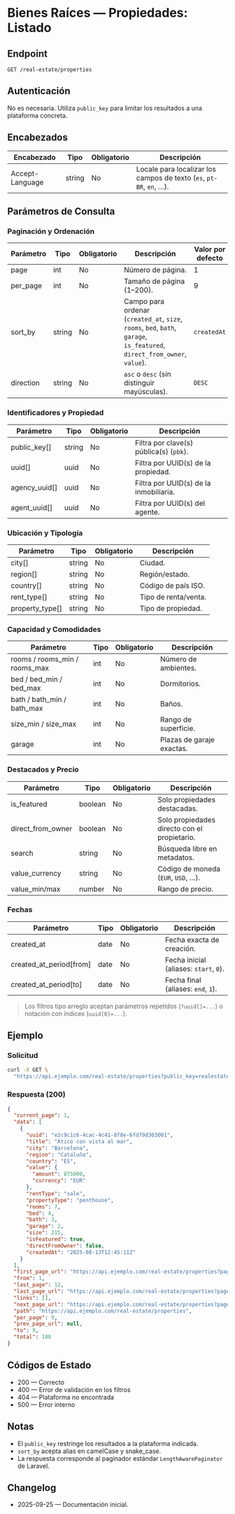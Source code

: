 # Bienes Raíces — Propiedades: Listado

## Endpoint

```
GET /real-estate/properties
```

## Autenticación

No es necesaria. Utiliza `public_key` para limitar los resultados a una plataforma concreta.

## Encabezados

| Encabezado      | Tipo   | Obligatorio | Descripción |
| --------------- | ------ | ----------- | ----------- |
| Accept-Language | string | No          | Locale para localizar los campos de texto (`es`, `pt-BR`, `en`, …). |

## Parámetros de Consulta

### Paginación y Ordenación

| Parámetro | Tipo   | Obligatorio | Descripción | Valor por defecto |
| --------- | ------ | ----------- | ----------- | ---------------- |
| page      | int    | No          | Número de página. | 1 |
| per_page  | int    | No          | Tamaño de página (1–200). | 9 |
| sort_by   | string | No          | Campo para ordenar (`created_at`, `size`, `rooms`, `bed`, `bath`, `garage`, `is_featured`, `direct_from_owner`, `value`). | `createdAt` |
| direction | string | No          | `asc` o `desc` (sin distinguir mayúsculas). | `DESC` |

### Identificadores y Propiedad

| Parámetro    | Tipo   | Obligatorio | Descripción |
| ------------ | ------ | ----------- | ----------- |
| public_key[] | string | No          | Filtra por clave(s) pública(s) (`pbk`). |
| uuid[]       | uuid   | No          | Filtra por UUID(s) de la propiedad. |
| agency_uuid[]| uuid   | No          | Filtra por UUID(s) de la inmobiliaria. |
| agent_uuid[] | uuid   | No          | Filtra por UUID(s) del agente. |

### Ubicación y Tipología

| Parámetro       | Tipo   | Obligatorio | Descripción |
| --------------- | ------ | ----------- | ----------- |
| city[]          | string | No          | Ciudad. |
| region[]        | string | No          | Región/estado. |
| country[]       | string | No          | Código de país ISO. |
| rent_type[]     | string | No          | Tipo de renta/venta. |
| property_type[] | string | No          | Tipo de propiedad. |

### Capacidad y Comodidades

| Parámetro | Tipo | Obligatorio | Descripción |
| --------- | ---- | ----------- | ----------- |
| rooms / rooms_min / rooms_max | int | No | Número de ambientes. |
| bed / bed_min / bed_max       | int | No | Dormitorios. |
| bath / bath_min / bath_max    | int | No | Baños. |
| size_min / size_max           | int | No | Rango de superficie. |
| garage                        | int | No | Plazas de garaje exactas. |

### Destacados y Precio

| Parámetro         | Tipo    | Obligatorio | Descripción |
| ----------------- | ------- | ----------- | ----------- |
| is_featured       | boolean | No          | Solo propiedades destacadas. |
| direct_from_owner | boolean | No          | Solo propiedades directo con el propietario. |
| search            | string  | No          | Búsqueda libre en metadatos. |
| value_currency    | string  | No          | Código de moneda (`EUR`, `USD`, …). |
| value_min/max     | number  | No          | Rango de precio. |

### Fechas

| Parámetro               | Tipo | Obligatorio | Descripción |
| ----------------------- | ---- | ----------- | ----------- |
| created_at              | date | No          | Fecha exacta de creación. |
| created_at_period[from] | date | No          | Fecha inicial (aliases: `start`, `0`). |
| created_at_period[to]   | date | No          | Fecha final (aliases: `end`, `1`). |

> Los filtros tipo arreglo aceptan parámetros repetidos (`?uuid[]=...`) o notación con índices (`uuid[0]=...`).

## Ejemplo

### Solicitud

```bash
curl -X GET \
  "https://api.ejemplo.com/real-estate/properties?public_key=realestate-demo&city=Barcelona&per_page=9"
```

### Respuesta (200)

```json
{
  "current_page": 1,
  "data": [
    {
      "uuid": "e2c9c1c6-4cac-4c41-8f8e-6fd79d303001",
      "title": "Ático con vista al mar",
      "city": "Barcelona",
      "region": "Cataluña",
      "country": "ES",
      "value": {
        "amount": 875000,
        "currency": "EUR"
      },
      "rentType": "sale",
      "propertyType": "penthouse",
      "rooms": 7,
      "bed": 4,
      "bath": 3,
      "garage": 2,
      "size": 215,
      "isFeatured": true,
      "directFromOwner": false,
      "createdAt": "2025-08-13T12:45:11Z"
    }
  ],
  "first_page_url": "https://api.ejemplo.com/real-estate/properties?page=1",
  "from": 1,
  "last_page": 12,
  "last_page_url": "https://api.ejemplo.com/real-estate/properties?page=12",
  "links": [],
  "next_page_url": "https://api.ejemplo.com/real-estate/properties?page=2",
  "path": "https://api.ejemplo.com/real-estate/properties",
  "per_page": 9,
  "prev_page_url": null,
  "to": 9,
  "total": 108
}
```

## Códigos de Estado

- 200 — Correcto
- 400 — Error de validación en los filtros
- 404 — Plataforma no encontrada
- 500 — Error interno

## Notas

- El `public_key` restringe los resultados a la plataforma indicada.
- `sort_by` acepta alias en camelCase y snake_case.
- La respuesta corresponde al paginador estándar `LengthAwarePaginator` de Laravel.

## Changelog

- 2025-09-25 — Documentación inicial.
